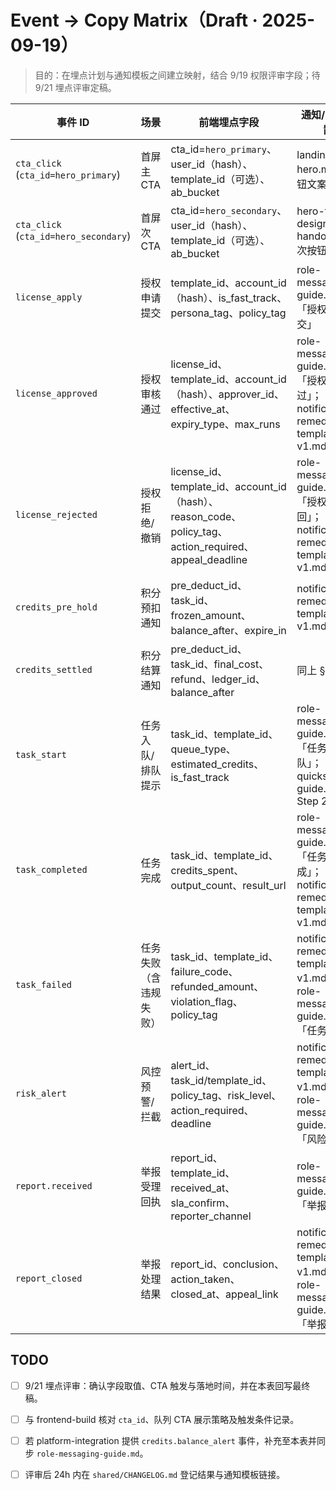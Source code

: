 ﻿# Event → Copy Matrix（Draft · 2025-09-19）

> 目的：在埋点计划与通知模板之间建立映射，结合 9/19 权限评审字段；待 9/21 埋点评审定稿。

| 事件 ID | 场景 | 前端埋点字段 | 通知/文案位置 | 当前状态 |
| --- | --- | --- | --- | --- |
| `cta_click` (`cta_id=hero_primary`) | 首屏主 CTA | cta_id=`hero_primary`、user_id（hash）、template_id（可选）、ab_bucket | landing-hero.md 主按钮文案 | 与 shared/metrics/README.md 对齐（2025-09-19），待多语言审校 |
| `cta_click` (`cta_id=hero_secondary`) | 首屏次 CTA | cta_id=`hero_secondary`、user_id（hash）、template_id（可选）、ab_bucket | hero-flow-design-handoff.md 次按钮文案 | 同上；待体验侧确认 hover 文案 |
| `license_apply` | 授权申请提交 | template_id、account_id（hash）、is_fast_track、persona_tag、policy_tag | role-messaging-guide.md §1「授权申请提交」 | 字段对齐 9/19 权限评审；9/21 评审确认触发条件 |
| `license_approved` | 授权审核通过 | license_id、template_id、account_id（hash）、approver_id、effective_at、expiry_type、max_runs | role-messaging-guide.md §1「授权通过」；notification-remediation-template-v1.md §1.1 | 文案已按 9/19 审核决议更新；待多语言补充 |
| `license_rejected` | 授权拒绝/撤销 | license_id、template_id、account_id（hash）、reason_code、policy_tag、action_required、appeal_deadline | role-messaging-guide.md §1「授权驳回」；notification-remediation-template-v1.md §1.2 | policy_tag 枚举已定稿；9/21 需确认 reason_code → 文案映射 |
| `credits_pre_hold` | 积分预扣通知 | pre_deduct_id、task_id、frozen_amount、balance_after、expire_in | notification-remediation-template-v1.md §1.2 | 文案完成；等待 `credits.balance_alert` 事件命名（见 TODO） |
| `credits_settled` | 积分结算通知 | pre_deduct_id、task_id、final_cost、refund、ledger_id、balance_after | 同上 §1.2 | 文案完成；9/21 联调校准金额格式 |
| `task_start` | 任务入队/排队提示 | task_id、template_id、queue_type、estimated_credits、is_fast_track | role-messaging-guide.md §1「任务排队」；quickstart-guide.md Step 2 | 字段确认完毕；待前端回传队列 CTA 展示策略 |
| `task_completed` | 任务完成 | task_id、template_id、credits_spent、output_count、result_url | role-messaging-guide.md §1「任务完成」；notification-remediation-template-v1.md §1.3 | 文案草稿就绪；多语言版本待 9/22 前提交 |
| `task_failed` | 任务失败（含违规失败） | task_id、template_id、failure_code、refunded_amount、violation_flag、policy_tag | notification-remediation-template-v1.md §2；role-messaging-guide.md §1「任务失败」 | policy_tag/violation_flag 已对齐；退款话术待 operations-compliance 最终确认 |
| `risk_alert` | 风控预警/拦截 | alert_id、task_id/template_id、policy_tag、risk_level、action_required、deadline | notification-remediation-template-v1.md §2；role-messaging-guide.md §1「风险预警」 | 枚举来自 compliance-tracking-inputs.md；9/21 评审需确认 action_required → CTA |
| `report.received` | 举报受理回执 | report_id、template_id、received_at、sla_confirm、reporter_channel | role-messaging-guide.md §1「举报受理」 | 文案更新 2025-09-19；需验证 sla_confirm 字段格式 |
| `report_closed` | 举报处理结果 | report_id、conclusion、action_taken、closed_at、appeal_link | notification-remediation-template-v1.md §2；role-messaging-guide.md §1「举报结果」 | action_taken 枚举同步完成；待 9/21 确认多语言 & 复盘流程链接 |


## TODO
- [ ] 9/21 埋点评审：确认字段取值、CTA 触发与落地时间，并在本表回写最终稿。
- [ ] 与 frontend-build 核对 `cta_id`、队列 CTA 展示策略及触发条件记录。
- [ ] 若 platform-integration 提供 `credits.balance_alert` 事件，补充至本表并同步 `role-messaging-guide.md`。
- [ ] 评审后 24h 内在 `shared/CHANGELOG.md` 登记结果与通知模板链接。

